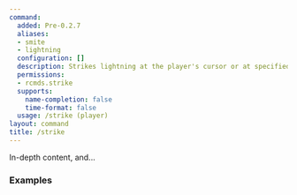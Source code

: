 ```yaml
---
command:
  added: Pre-0.2.7
  aliases:
  - smite
  - lightning
  configuration: []
  description: Strikes lightning at the player's cursor or at specified player.
  permissions:
  - rcmds.strike
  supports:
    name-completion: false
    time-format: false
  usage: /strike (player)
layout: command
title: /strike
---
```


In-depth content, and...

### Examples

